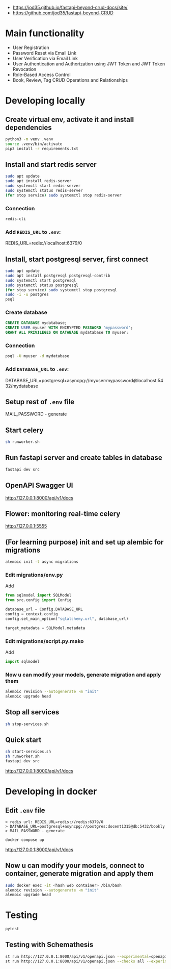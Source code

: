 - https://jod35.github.io/fastapi-beyond-crud-docs/site/
- https://github.com/jod35/fastapi-beyond-CRUD
# Main functionality
- User Registration
- Password Reset via Email Link
- User Verification via Email Link
- User Authentication and Authorization using JWT Token and JWT Token Revocation
- Role-Based Access Control
- Book, Review, Tag CRUD Operations and Relationships

# Developing locally

## Create virtual env, activate it and install dependencies
```bash
python3 -m venv .venv
source .venv/bin/activate
pip3 install -r requirements.txt
```

## Install and start redis server
```bash
sudo apt update
sudo apt install redis-server
sudo systemctl start redis-server
sudo systemctl status redis-server
(for stop service) sudo systemctl stop redis-server
```
### Connection
```bash
redis-cli
```
### Add `REDIS_URL` to `.env`:
REDIS_URL=redis://localhost:6379/0

## Install, start postgresql server, first connect
```bash
sudo apt update
sudo apt install postgresql postgresql-contrib
sudo systemctl start postgresql
sudo systemctl status postgresql
(for stop service) sudo systemctl stop postgresql
sudo -i -u postgres
psql
```
### Create database
```sql
CREATE DATABASE mydatabase;
CREATE USER myuser WITH ENCRYPTED PASSWORD 'mypassword';
GRANT ALL PRIVILEGES ON DATABASE mydatabase TO myuser;
```
### Connection
```bash
psql -U myuser -d mydatabase
```
### Add `DATABASE_URL` to `.env`:
DATABASE_URL=postgresql+asyncpg://myuser:mypassword@localhost:5432/mydatabase

## Setup rest of `.env` file
MAIL_PASSWORD - generate

## Start celery
```bash
sh runworker.sh
```

## Run fastapi server and create tables in database
```bash
fastapi dev src
```

## OpenAPI Swagger UI
http://127.0.0.1:8000/api/v1/docs

## Flower: monitoring real-time celery
http://127.0.0.1:5555


## (For learning purpose) init and set up alembic for migrations
```bash
alembic init -t async migrations
```
### Edit migrations/env.py
Add
```python
from sqlmodel import SQLModel
from src.config import Config

database_url = Config.DATABASE_URL
config = context.config
config.set_main_option("sqlalchemy.url", database_url)

target_metadata = SQLModel.metadata
```
### Edit migrations/script.py.mako
Add
```python
import sqlmodel
```
### Now u can modify your models, generate migration and apply them
```bash
alembic revision --autogenerate -m "init"
alembic upgrade head
```

## Stop all services
```bash
sh stop-services.sh
```

## Quick start
```bash
sh start-services.sh
sh runworker.sh
fastapi dev src
```
http://127.0.0.1:8000/api/v1/docs



# Developing in docker

## Edit `.env` file
    > redis url: REDIS_URL=redis://redis:6379/0
    > DATABASE_URL=postgresql+asyncpg://postgres:docent1315@db:5432/bookly
    > MAIL_PASSWORD - generate
```bash
docker compose up
```
http://127.0.0.1:8000/api/v1/docs
## Now u can modify your models, connect to container, generate migration and apply them
```bash
sudo docker exec -it <hash web container> /bin/bash
alembic revision --autogenerate -m "init"
alembic upgrade head
```

# Testing
```bash
pytest
```
## Testing with Schemathesis
```bash
st run http://127.0.0.1:8000/api/v1/openapi.json --experimental=openapi-3.1
st run http://127.0.0.1:8000/api/v1/openapi.json --checks all --experimental=openapi-3.1
```

